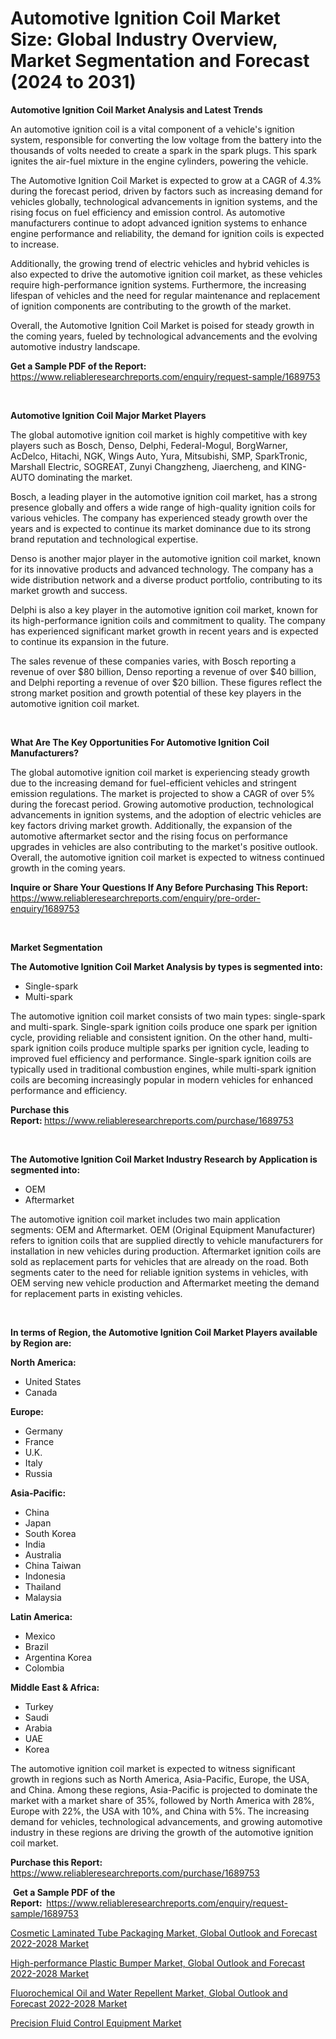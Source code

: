 <p><h1>Automotive Ignition Coil Market Size: Global Industry Overview, Market Segmentation and Forecast (2024 to 2031)</h1></p><p><strong>Automotive Ignition Coil Market Analysis and Latest Trends</strong></p>
<p><p>An automotive ignition coil is a vital component of a vehicle's ignition system, responsible for converting the low voltage from the battery into the thousands of volts needed to create a spark in the spark plugs. This spark ignites the air-fuel mixture in the engine cylinders, powering the vehicle.</p><p>The Automotive Ignition Coil Market is expected to grow at a CAGR of 4.3% during the forecast period, driven by factors such as increasing demand for vehicles globally, technological advancements in ignition systems, and the rising focus on fuel efficiency and emission control. As automotive manufacturers continue to adopt advanced ignition systems to enhance engine performance and reliability, the demand for ignition coils is expected to increase.</p><p>Additionally, the growing trend of electric vehicles and hybrid vehicles is also expected to drive the automotive ignition coil market, as these vehicles require high-performance ignition systems. Furthermore, the increasing lifespan of vehicles and the need for regular maintenance and replacement of ignition components are contributing to the growth of the market.</p><p>Overall, the Automotive Ignition Coil Market is poised for steady growth in the coming years, fueled by technological advancements and the evolving automotive industry landscape.</p></p>
<p><strong>Get a Sample PDF of the Report:&nbsp;</strong> <a href="https://www.reliableresearchreports.com/enquiry/request-sample/1689753">https://www.reliableresearchreports.com/enquiry/request-sample/1689753</a></p>
<p>&nbsp;</p>
<p><strong>Automotive Ignition Coil Major Market Players</strong></p>
<p><p>The global automotive ignition coil market is highly competitive with key players such as Bosch, Denso, Delphi, Federal-Mogul, BorgWarner, AcDelco, Hitachi, NGK, Wings Auto, Yura, Mitsubishi, SMP, SparkTronic, Marshall Electric, SOGREAT, Zunyi Changzheng, Jiaercheng, and KING-AUTO dominating the market.</p><p>Bosch, a leading player in the automotive ignition coil market, has a strong presence globally and offers a wide range of high-quality ignition coils for various vehicles. The company has experienced steady growth over the years and is expected to continue its market dominance due to its strong brand reputation and technological expertise.</p><p>Denso is another major player in the automotive ignition coil market, known for its innovative products and advanced technology. The company has a wide distribution network and a diverse product portfolio, contributing to its market growth and success.</p><p>Delphi is also a key player in the automotive ignition coil market, known for its high-performance ignition coils and commitment to quality. The company has experienced significant market growth in recent years and is expected to continue its expansion in the future.</p><p>The sales revenue of these companies varies, with Bosch reporting a revenue of over $80 billion, Denso reporting a revenue of over $40 billion, and Delphi reporting a revenue of over $20 billion. These figures reflect the strong market position and growth potential of these key players in the automotive ignition coil market.</p></p>
<p>&nbsp;</p>
<p><strong>What Are The Key Opportunities For Automotive Ignition Coil Manufacturers?</strong></p>
<p><p>The global automotive ignition coil market is experiencing steady growth due to the increasing demand for fuel-efficient vehicles and stringent emission regulations. The market is projected to show a CAGR of over 5% during the forecast period. Growing automotive production, technological advancements in ignition systems, and the adoption of electric vehicles are key factors driving market growth. Additionally, the expansion of the automotive aftermarket sector and the rising focus on performance upgrades in vehicles are also contributing to the market's positive outlook. Overall, the automotive ignition coil market is expected to witness continued growth in the coming years.</p></p>
<p><strong>Inquire or Share Your Questions If Any Before Purchasing This Report:</strong> <a href="https://www.reliableresearchreports.com/enquiry/pre-order-enquiry/1689753">https://www.reliableresearchreports.com/enquiry/pre-order-enquiry/1689753</a></p>
<p>&nbsp;</p>
<p><strong>Market Segmentation</strong></p>
<p><strong>The Automotive Ignition Coil Market Analysis by types is segmented into:</strong></p>
<p><ul><li>Single-spark</li><li>Multi-spark</li></ul></p>
<p><p>The automotive ignition coil market consists of two main types: single-spark and multi-spark. Single-spark ignition coils produce one spark per ignition cycle, providing reliable and consistent ignition. On the other hand, multi-spark ignition coils produce multiple sparks per ignition cycle, leading to improved fuel efficiency and performance. Single-spark ignition coils are typically used in traditional combustion engines, while multi-spark ignition coils are becoming increasingly popular in modern vehicles for enhanced performance and efficiency.</p></p>
<p><strong>Purchase this Report:&nbsp;</strong><a href="https://www.reliableresearchreports.com/purchase/1689753">https://www.reliableresearchreports.com/purchase/1689753</a></p>
<p>&nbsp;</p>
<p><strong>The Automotive Ignition Coil Market Industry Research by Application is segmented into:</strong></p>
<p><ul><li>OEM</li><li>Aftermarket</li></ul></p>
<p><p>The automotive ignition coil market includes two main application segments: OEM and Aftermarket. OEM (Original Equipment Manufacturer) refers to ignition coils that are supplied directly to vehicle manufacturers for installation in new vehicles during production. Aftermarket ignition coils are sold as replacement parts for vehicles that are already on the road. Both segments cater to the need for reliable ignition systems in vehicles, with OEM serving new vehicle production and Aftermarket meeting the demand for replacement parts in existing vehicles.</p></p>
<p>&nbsp;</p>
<p><strong>In terms of Region, the Automotive Ignition Coil Market Players available by Region are:</strong></p>
<p>
    <p> <strong> North America: </strong>
        <ul>
            <li>United States</li>
            <li>Canada</li>
        </ul>
        </p> 
    <p> <strong> Europe: </strong>
        <ul>
            <li>Germany</li>
            <li>France</li>
            <li>U.K.</li>
            <li>Italy</li>
            <li>Russia</li>
        </ul>
        </p> 
    <p> <strong> Asia-Pacific: </strong>
        <ul>
            <li>China</li>
            <li>Japan</li>
            <li>South Korea</li>
            <li>India</li>
            <li>Australia</li>
            <li>China Taiwan</li>
            <li>Indonesia</li>
            <li>Thailand</li>
            <li>Malaysia</li>
        </ul>
        </p> 
    <p> <strong> Latin America: </strong>
        <ul>
            <li>Mexico</li>
            <li>Brazil</li>
            <li>Argentina Korea</li>
            <li>Colombia</li>
        </ul>
        </p> 
    <p> <strong> Middle East & Africa: </strong>
        <ul>
            <li>Turkey</li>
            <li>Saudi</li>
            <li>Arabia</li>
            <li>UAE</li>
            <li>Korea</li>
        </ul>
    </p>
    </p>
<p><p>The automotive ignition coil market is expected to witness significant growth in regions such as North America, Asia-Pacific, Europe, the USA, and China. Among these regions, Asia-Pacific is projected to dominate the market with a market share of 35%, followed by North America with 28%, Europe with 22%, the USA with 10%, and China with 5%. The increasing demand for vehicles, technological advancements, and growing automotive industry in these regions are driving the growth of the automotive ignition coil market.</p></p>
<p><strong>Purchase this Report: </strong><a href="https://www.reliableresearchreports.com/purchase/1689753">https://www.reliableresearchreports.com/purchase/1689753</a></p>
<p>&nbsp;<strong>Get a Sample PDF of the Report:&nbsp;&nbsp;</strong><a href="https://www.reliableresearchreports.com/enquiry/request-sample/1689753">https://www.reliableresearchreports.com/enquiry/request-sample/1689753</a></p>
<p><strong></strong></p>
<p><p><a href="https://view.publitas.com/reportprime-1/cosmetic-laminated-tube-packaging-market-global-outlook-and-forecast-2022-2028-market-size-furnishes-valuable-information-encompassing-market-share-market-trends-and-projections-spanning-from-2023-to-2030/">Cosmetic Laminated Tube Packaging Market, Global Outlook and Forecast 2022-2028 Market</a></p><p><a href="https://view.publitas.com/reportprime-1/high-performance-plastic-bumper-market-global-outlook-and-forecast-2022-2028-market-research-report-unlocks-analysis-on-the-market-financial-status-market-size-and-market-revenue-upto-2030/">High-performance Plastic Bumper Market, Global Outlook and Forecast 2022-2028 Market</a></p><p><a href="https://view.publitas.com/reportprime-1/fluorochemical-oil-and-water-repellent-market-global-outlook-and-forecast-2022-2028-market-research-report-forecasted-for-period-from-2023-2030-by-market-type-market-application-and-region/">Fluorochemical Oil and Water Repellent Market, Global Outlook and Forecast 2022-2028 Market</a></p><p><a href="https://butternut-bug-553.notion.site/Precision-Fluid-Control-Equipment-Market-Dynamics-2024-2031-Also-about-Its-Market-Trends-Projectio-5be80404c95049d78db6161dd0377165">Precision Fluid Control Equipment Market</a></p></p>